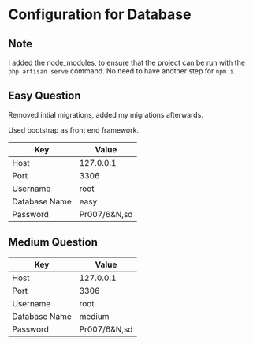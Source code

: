 # Configuration for Database

## Note

I added the node_modules, to ensure that the project can be run with the `php artisan serve` command.
No need to have another step for `npm i`.

## Easy Question

Removed intial migrations, added my migrations afterwards.

Used bootstrap as front end framework.

| Key           | Value        |
| ------------- | ------------ |
| Host          | 127.0.0.1    |
| Port          | 3306         |
| Username      | root         |
| Database Name | easy         |
| Password      | Pr007/6&N,sd |

## Medium Question

| Key           | Value        |
| ------------- | ------------ |
| Host          | 127.0.0.1    |
| Port          | 3306         |
| Username      | root         |
| Database Name | medium       |
| Password      | Pr007/6&N,sd |
